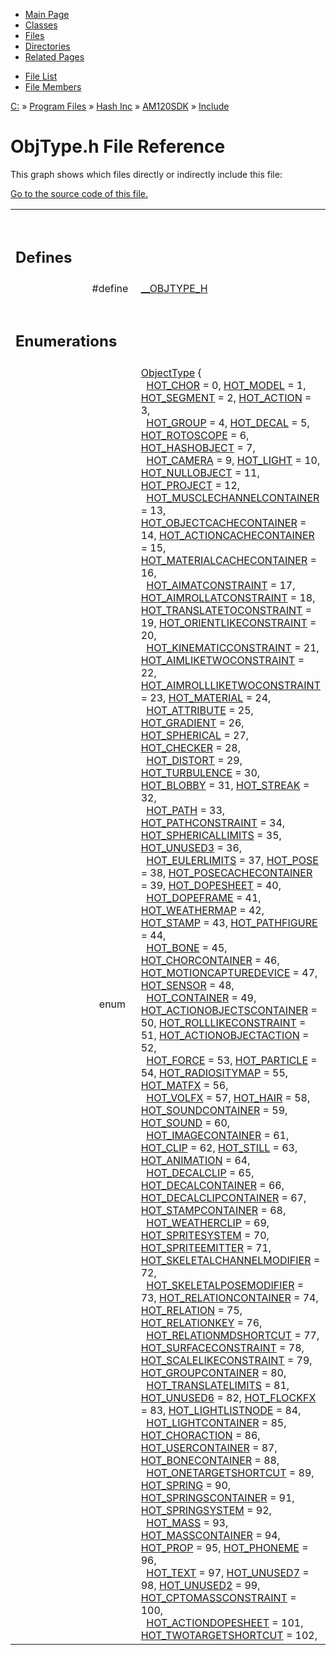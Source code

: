 <div class="tabs">

- [Main Page](index.md)
- [Classes](annotated.md)
- <span id="current">[Files](files.md)</span>
- [Directories](dirs.md)
- [Related Pages](pages.md)

</div>

<div class="tabs">

- [File List](files.md)
- [File Members](globals.md)

</div>

<div class="nav">

<a href="dir_C_3A_2F.md" class="el">C:</a> » <a href="dir_C_3A_2FProgram_20Files_2F.md" class="el">Program Files</a> » <a href="dir_C_3A_2FProgram_20Files_2FHash_20Inc_2F.md" class="el">Hash Inc</a> » <a href="dir_C_3A_2FProgram_20Files_2FHash_20Inc_2FAM120SDK_2F.md" class="el">AM120SDK</a> » <a href="dir_C_3A_2FProgram_20Files_2FHash_20Inc_2FAM120SDK_2FInclude_2F.md" class="el">Include</a>

</div>

# ObjType.h File Reference

This graph shows which files directly or indirectly include this file:

<span class="image placeholder" original-image-src="ObjType_8h__dep__incl.gif" original-image-title="" border="0" usemap="#C:/Program Files/Hash Inc/AM120SDK/Include/ObjType.hdep_map"></span>

[Go to the source code of this file.](ObjType_8h-source.md)

<table data-border="0" data-cellpadding="0" data-cellspacing="0">
<colgroup>
<col style="width: 50%" />
<col style="width: 50%" />
</colgroup>
<tbody>
<tr>
<td></td>
<td></td>
</tr>
<tr>
<td colspan="2"><br />
&#10;<h2 id="defines">Defines</h2></td>
</tr>
<tr>
<td class="memItemLeft" style="text-align: right;" data-nowrap="" data-valign="top">#define </td>
<td class="memItemRight" data-valign="bottom"><a href="ObjType_8h.md#11bf90926b0ca5e1b89f7ae9182eb417" class="el">__OBJTYPE_H</a></td>
</tr>
<tr>
<td colspan="2"><br />
&#10;<h2 id="enumerations">Enumerations</h2></td>
</tr>
<tr>
<td class="memItemLeft" style="text-align: right;" data-nowrap="" data-valign="top">enum  </td>
<td class="memItemRight" data-valign="bottom"><a href="ObjType_8h.md#b74c375731dc50c662d6ce08befe2db0" class="el">ObjectType</a> {<br />
  <a href="ObjType_8h.md#b74c375731dc50c662d6ce08befe2db016d93f66f1cae19405997cf96b65315b" class="el">HOT_CHOR</a> = 0, <a href="ObjType_8h.md#b74c375731dc50c662d6ce08befe2db023ca032a218ef825ebd0e0710097328f" class="el">HOT_MODEL</a> = 1, <a href="ObjType_8h.md#b74c375731dc50c662d6ce08befe2db02b868d040901235b2c7fa206e4a01ad2" class="el">HOT_SEGMENT</a> = 2, <a href="ObjType_8h.md#b74c375731dc50c662d6ce08befe2db09ebab77361a7fc20f6f4f905f7e6c1b4" class="el">HOT_ACTION</a> = 3,<br />
  <a href="ObjType_8h.md#b74c375731dc50c662d6ce08befe2db0e8ee46bbf63a21a9914da68dfc7da3da" class="el">HOT_GROUP</a> = 4, <a href="ObjType_8h.md#b74c375731dc50c662d6ce08befe2db02c850c0a79635bc355a195be29d7d993" class="el">HOT_DECAL</a> = 5, <a href="ObjType_8h.md#b74c375731dc50c662d6ce08befe2db09160db84fad36767f756655bfcc90fab" class="el">HOT_ROTOSCOPE</a> = 6, <a href="ObjType_8h.md#b74c375731dc50c662d6ce08befe2db0fc8b28b1f250fa3f1cb814f99d8c5d90" class="el">HOT_HASHOBJECT</a> = 7,<br />
  <a href="ObjType_8h.md#b74c375731dc50c662d6ce08befe2db043aaa588c0a2c5078bd0e1fe5defe078" class="el">HOT_CAMERA</a> = 9, <a href="ObjType_8h.md#b74c375731dc50c662d6ce08befe2db0bf957246d35207aba3ed158ee383526f" class="el">HOT_LIGHT</a> = 10, <a href="ObjType_8h.md#b74c375731dc50c662d6ce08befe2db091ddb89ae88f2700ca585d870c6f8bc6" class="el">HOT_NULLOBJECT</a> = 11, <a href="ObjType_8h.md#b74c375731dc50c662d6ce08befe2db0aff390af1e3b31795e9f97f55ff6bd13" class="el">HOT_PROJECT</a> = 12,<br />
  <a href="ObjType_8h.md#b74c375731dc50c662d6ce08befe2db0c9434844a2a76f965d965855578cdc67" class="el">HOT_MUSCLECHANNELCONTAINER</a> = 13, <a href="ObjType_8h.md#b74c375731dc50c662d6ce08befe2db0e06f0d5873cb163d8a15d919f8183039" class="el">HOT_OBJECTCACHECONTAINER</a> = 14, <a href="ObjType_8h.md#b74c375731dc50c662d6ce08befe2db07cd63a0933de1fef106b7f91edc36daa" class="el">HOT_ACTIONCACHECONTAINER</a> = 15, <a href="ObjType_8h.md#b74c375731dc50c662d6ce08befe2db0be1db8778f706ced55751cf3e95dbdde" class="el">HOT_MATERIALCACHECONTAINER</a> = 16,<br />
  <a href="ObjType_8h.md#b74c375731dc50c662d6ce08befe2db075070f4012001482ca0ce6f97ba32da9" class="el">HOT_AIMATCONSTRAINT</a> = 17, <a href="ObjType_8h.md#b74c375731dc50c662d6ce08befe2db0e88198bdfcd7918f636bbd2430dbb4e7" class="el">HOT_AIMROLLATCONSTRAINT</a> = 18, <a href="ObjType_8h.md#b74c375731dc50c662d6ce08befe2db0f39d55c6faf90c859a757ff3d94a1b9c" class="el">HOT_TRANSLATETOCONSTRAINT</a> = 19, <a href="ObjType_8h.md#b74c375731dc50c662d6ce08befe2db0e39d79a689bedce8ce32bd870c6cf7dc" class="el">HOT_ORIENTLIKECONSTRAINT</a> = 20,<br />
  <a href="ObjType_8h.md#b74c375731dc50c662d6ce08befe2db036df14afefe5969538790b847fe5951a" class="el">HOT_KINEMATICCONSTRAINT</a> = 21, <a href="ObjType_8h.md#b74c375731dc50c662d6ce08befe2db0762129964af71f2ead5f094642d533f2" class="el">HOT_AIMLIKETWOCONSTRAINT</a> = 22, <a href="ObjType_8h.md#b74c375731dc50c662d6ce08befe2db0bfe417b9dd0a7b88fdc790ec3cec67ec" class="el">HOT_AIMROLLLIKETWOCONSTRAINT</a> = 23, <a href="ObjType_8h.md#b74c375731dc50c662d6ce08befe2db048bfdf54ccd884e89ab9fc8155276781" class="el">HOT_MATERIAL</a> = 24,<br />
  <a href="ObjType_8h.md#b74c375731dc50c662d6ce08befe2db0ce9c9a870e6c4d7296033d6a5cc81ec7" class="el">HOT_ATTRIBUTE</a> = 25, <a href="ObjType_8h.md#b74c375731dc50c662d6ce08befe2db0d79bc7dcc2b1646488a27651d14d51c7" class="el">HOT_GRADIENT</a> = 26, <a href="ObjType_8h.md#b74c375731dc50c662d6ce08befe2db03c7b6b11229063d667af3f37a28dd6e8" class="el">HOT_SPHERICAL</a> = 27, <a href="ObjType_8h.md#b74c375731dc50c662d6ce08befe2db0668d849d8a24b773b4e9f65240a7fc42" class="el">HOT_CHECKER</a> = 28,<br />
  <a href="ObjType_8h.md#b74c375731dc50c662d6ce08befe2db0f4425be2fef6975e47dcc4d5f2970f43" class="el">HOT_DISTORT</a> = 29, <a href="ObjType_8h.md#b74c375731dc50c662d6ce08befe2db0fc3469be6f5b1f1c460ace45851165d0" class="el">HOT_TURBULENCE</a> = 30, <a href="ObjType_8h.md#b74c375731dc50c662d6ce08befe2db0171698ea26b974d57a13082a786c97f7" class="el">HOT_BLOBBY</a> = 31, <a href="ObjType_8h.md#b74c375731dc50c662d6ce08befe2db092062f3b17e4c0a07a9de33257356db4" class="el">HOT_STREAK</a> = 32,<br />
  <a href="ObjType_8h.md#b74c375731dc50c662d6ce08befe2db0d5ba24f0b388a8a506deb07f1e372dfe" class="el">HOT_PATH</a> = 33, <a href="ObjType_8h.md#b74c375731dc50c662d6ce08befe2db0137ff38622aacdead4556efea2bb3e16" class="el">HOT_PATHCONSTRAINT</a> = 34, <a href="ObjType_8h.md#b74c375731dc50c662d6ce08befe2db0b06155a33b9cc0d5579a2ad5ae4ce1e1" class="el">HOT_SPHERICALLIMITS</a> = 35, <a href="ObjType_8h.md#b74c375731dc50c662d6ce08befe2db0d519fccf8823bac8c01c647ef95eb5bf" class="el">HOT_UNUSED3</a> = 36,<br />
  <a href="ObjType_8h.md#b74c375731dc50c662d6ce08befe2db0b9552f2c203076980edb264c48fb91eb" class="el">HOT_EULERLIMITS</a> = 37, <a href="ObjType_8h.md#b74c375731dc50c662d6ce08befe2db0cff9c7cfa300cddd77f9e6e2bbdd3ea2" class="el">HOT_POSE</a> = 38, <a href="ObjType_8h.md#b74c375731dc50c662d6ce08befe2db0d2da94b6009f43d61e62214031057c4d" class="el">HOT_POSECACHECONTAINER</a> = 39, <a href="ObjType_8h.md#b74c375731dc50c662d6ce08befe2db089b176acc71a27544f617878bdbe6859" class="el">HOT_DOPESHEET</a> = 40,<br />
  <a href="ObjType_8h.md#b74c375731dc50c662d6ce08befe2db093d5be2f74de293059f08893abecc807" class="el">HOT_DOPEFRAME</a> = 41, <a href="ObjType_8h.md#b74c375731dc50c662d6ce08befe2db04690b8e730b1bc393147e0e578beee0c" class="el">HOT_WEATHERMAP</a> = 42, <a href="ObjType_8h.md#b74c375731dc50c662d6ce08befe2db023cf6871cca8fd555b5078f382face7b" class="el">HOT_STAMP</a> = 43, <a href="ObjType_8h.md#b74c375731dc50c662d6ce08befe2db000e90b7217546978de3b2eeb480c5f57" class="el">HOT_PATHFIGURE</a> = 44,<br />
  <a href="ObjType_8h.md#b74c375731dc50c662d6ce08befe2db0a0f67bb33e27ed13206523e48128a752" class="el">HOT_BONE</a> = 45, <a href="ObjType_8h.md#b74c375731dc50c662d6ce08befe2db0c594ec54f51538aa09ca796b7a811a3e" class="el">HOT_CHORCONTAINER</a> = 46, <a href="ObjType_8h.md#b74c375731dc50c662d6ce08befe2db0d53606bf29a5a0a28f061d11f508feeb" class="el">HOT_MOTIONCAPTUREDEVICE</a> = 47, <a href="ObjType_8h.md#b74c375731dc50c662d6ce08befe2db0a49e21af7af440bc4d212a1240279af8" class="el">HOT_SENSOR</a> = 48,<br />
  <a href="ObjType_8h.md#b74c375731dc50c662d6ce08befe2db0afb4532e75621ecf10a7ec0efb4c2c17" class="el">HOT_CONTAINER</a> = 49, <a href="ObjType_8h.md#b74c375731dc50c662d6ce08befe2db0b19771bf98e70ec58bad0357fadf0fe2" class="el">HOT_ACTIONOBJECTSCONTAINER</a> = 50, <a href="ObjType_8h.md#b74c375731dc50c662d6ce08befe2db026aee0fdbbc54701cb6d03a07646d5b3" class="el">HOT_ROLLLIKECONSTRAINT</a> = 51, <a href="ObjType_8h.md#b74c375731dc50c662d6ce08befe2db00cdc4a083bcd9547f7ac6fbf212f291f" class="el">HOT_ACTIONOBJECTACTION</a> = 52,<br />
  <a href="ObjType_8h.md#b74c375731dc50c662d6ce08befe2db0124282932464f88b8e0c69ad54a613a4" class="el">HOT_FORCE</a> = 53, <a href="ObjType_8h.md#b74c375731dc50c662d6ce08befe2db0b3c42c61b78f76923a3cd0ed981c9336" class="el">HOT_PARTICLE</a> = 54, <a href="ObjType_8h.md#b74c375731dc50c662d6ce08befe2db0afcfe421492c1cae9606ecff866244fd" class="el">HOT_RADIOSITYMAP</a> = 55, <a href="ObjType_8h.md#b74c375731dc50c662d6ce08befe2db0a3b8cb8367597af019fc9f873e38d955" class="el">HOT_MATFX</a> = 56,<br />
  <a href="ObjType_8h.md#b74c375731dc50c662d6ce08befe2db0fdadef1288c9d9112ec48a58c37a2eae" class="el">HOT_VOLFX</a> = 57, <a href="ObjType_8h.md#b74c375731dc50c662d6ce08befe2db0ab0f894498abdbe793a78a0a3b94f2c0" class="el">HOT_HAIR</a> = 58, <a href="ObjType_8h.md#b74c375731dc50c662d6ce08befe2db0348a00fc25812ea30a351d0e44d2c5cd" class="el">HOT_SOUNDCONTAINER</a> = 59, <a href="ObjType_8h.md#b74c375731dc50c662d6ce08befe2db0a9e6e8bddf66691741cc581c4b8ca3cc" class="el">HOT_SOUND</a> = 60,<br />
  <a href="ObjType_8h.md#b74c375731dc50c662d6ce08befe2db02da7529faf2b2a2eac3d5162f77746cc" class="el">HOT_IMAGECONTAINER</a> = 61, <a href="ObjType_8h.md#b74c375731dc50c662d6ce08befe2db093ecbccd91299f73c72cba11bf36f7f7" class="el">HOT_CLIP</a> = 62, <a href="ObjType_8h.md#b74c375731dc50c662d6ce08befe2db0fe277198025c90b480a68883387dd52a" class="el">HOT_STILL</a> = 63, <a href="ObjType_8h.md#b74c375731dc50c662d6ce08befe2db0062bc88ca432af1f6c607e6409b833ec" class="el">HOT_ANIMATION</a> = 64,<br />
  <a href="ObjType_8h.md#b74c375731dc50c662d6ce08befe2db0d5dc70bd7b6f9ccaa9ca0f89a6f2c2f1" class="el">HOT_DECALCLIP</a> = 65, <a href="ObjType_8h.md#b74c375731dc50c662d6ce08befe2db0f1a009068c00617c7b2c0d494380ef68" class="el">HOT_DECALCONTAINER</a> = 66, <a href="ObjType_8h.md#b74c375731dc50c662d6ce08befe2db0733a4c84ba22940057d65dd54005ba40" class="el">HOT_DECALCLIPCONTAINER</a> = 67, <a href="ObjType_8h.md#b74c375731dc50c662d6ce08befe2db0c4798eeac02af7857de18c909044e888" class="el">HOT_STAMPCONTAINER</a> = 68,<br />
  <a href="ObjType_8h.md#b74c375731dc50c662d6ce08befe2db013867d25d4623c610a032907380d5dd1" class="el">HOT_WEATHERCLIP</a> = 69, <a href="ObjType_8h.md#b74c375731dc50c662d6ce08befe2db009a251742ea40f0b518c6eef25985829" class="el">HOT_SPRITESYSTEM</a> = 70, <a href="ObjType_8h.md#b74c375731dc50c662d6ce08befe2db001a461b463e66694e06f43daa897ecb9" class="el">HOT_SPRITEEMITTER</a> = 71, <a href="ObjType_8h.md#b74c375731dc50c662d6ce08befe2db01604422cf9048fbab7a3c63a07e91a6a" class="el">HOT_SKELETALCHANNELMODIFIER</a> = 72,<br />
  <a href="ObjType_8h.md#b74c375731dc50c662d6ce08befe2db0c536484150c27c8bd8896e25da72d27c" class="el">HOT_SKELETALPOSEMODIFIER</a> = 73, <a href="ObjType_8h.md#b74c375731dc50c662d6ce08befe2db06830e352e87e8bef70c346a099297d18" class="el">HOT_RELATIONCONTAINER</a> = 74, <a href="ObjType_8h.md#b74c375731dc50c662d6ce08befe2db0844f331703891c34abe76595e7ed6725" class="el">HOT_RELATION</a> = 75, <a href="ObjType_8h.md#b74c375731dc50c662d6ce08befe2db08c6c51ddfa27867c1dd3380a8bd08c2b" class="el">HOT_RELATIONKEY</a> = 76,<br />
  <a href="ObjType_8h.md#b74c375731dc50c662d6ce08befe2db0bc74638f267ceae6178e4694351a63e1" class="el">HOT_RELATIONMDSHORTCUT</a> = 77, <a href="ObjType_8h.md#b74c375731dc50c662d6ce08befe2db06d3a613d8463831b0bbab05e3fac8a3d" class="el">HOT_SURFACECONSTRAINT</a> = 78, <a href="ObjType_8h.md#b74c375731dc50c662d6ce08befe2db097855eec6105d0f6eaf60c2117fcb752" class="el">HOT_SCALELIKECONSTRAINT</a> = 79, <a href="ObjType_8h.md#b74c375731dc50c662d6ce08befe2db004f5318bf2a6fc5bb51d045e920d97eb" class="el">HOT_GROUPCONTAINER</a> = 80,<br />
  <a href="ObjType_8h.md#b74c375731dc50c662d6ce08befe2db07c06c221caaf25e65b07c5f602546461" class="el">HOT_TRANSLATELIMITS</a> = 81, <a href="ObjType_8h.md#b74c375731dc50c662d6ce08befe2db0515fed605463deda8a463d96930c76a3" class="el">HOT_UNUSED6</a> = 82, <a href="ObjType_8h.md#b74c375731dc50c662d6ce08befe2db09350d2c68c579a418c014fc1d959acb3" class="el">HOT_FLOCKFX</a> = 83, <a href="ObjType_8h.md#b74c375731dc50c662d6ce08befe2db093fb2ab790db37c2e7f35f7c589e61d2" class="el">HOT_LIGHTLISTNODE</a> = 84,<br />
  <a href="ObjType_8h.md#b74c375731dc50c662d6ce08befe2db06a0af185cf0570eec3317c1e5900cdbb" class="el">HOT_LIGHTCONTAINER</a> = 85, <a href="ObjType_8h.md#b74c375731dc50c662d6ce08befe2db0b680ca37974048c44a72eb8c68ef111a" class="el">HOT_CHORACTION</a> = 86, <a href="ObjType_8h.md#b74c375731dc50c662d6ce08befe2db0c6b7362ef9b50cca3b3da3a0eb316dee" class="el">HOT_USERCONTAINER</a> = 87, <a href="ObjType_8h.md#b74c375731dc50c662d6ce08befe2db0935d4f5a052a6769103795e0d8bea247" class="el">HOT_BONECONTAINER</a> = 88,<br />
  <a href="ObjType_8h.md#b74c375731dc50c662d6ce08befe2db07f41c3a7f2c3db0f4073488467062dca" class="el">HOT_ONETARGETSHORTCUT</a> = 89, <a href="ObjType_8h.md#b74c375731dc50c662d6ce08befe2db043aac14c771b9f6dd0615a91fd0256bd" class="el">HOT_SPRING</a> = 90, <a href="ObjType_8h.md#b74c375731dc50c662d6ce08befe2db0c3ab75499dbb1e3cd6d88a119516c26d" class="el">HOT_SPRINGSCONTAINER</a> = 91, <a href="ObjType_8h.md#b74c375731dc50c662d6ce08befe2db08f636df68a29d582944d1280981decf1" class="el">HOT_SPRINGSYSTEM</a> = 92,<br />
  <a href="ObjType_8h.md#b74c375731dc50c662d6ce08befe2db0c94be8e0ef6b5b38a01fe8804934e64b" class="el">HOT_MASS</a> = 93, <a href="ObjType_8h.md#b74c375731dc50c662d6ce08befe2db06842bfec19fa8ad7399dd7c71fe92933" class="el">HOT_MASSCONTAINER</a> = 94, <a href="ObjType_8h.md#b74c375731dc50c662d6ce08befe2db00d6ec92d377bf552e54542f76cc71f58" class="el">HOT_PROP</a> = 95, <a href="ObjType_8h.md#b74c375731dc50c662d6ce08befe2db06c1301989be5ff9c4711b2688a329ac6" class="el">HOT_PHONEME</a> = 96,<br />
  <a href="ObjType_8h.md#b74c375731dc50c662d6ce08befe2db03edb37f2d536daf1e95ad5a7c8cf1d5e" class="el">HOT_TEXT</a> = 97, <a href="ObjType_8h.md#b74c375731dc50c662d6ce08befe2db03b9e56c4fe0ed202aa77e33a937ad207" class="el">HOT_UNUSED7</a> = 98, <a href="ObjType_8h.md#b74c375731dc50c662d6ce08befe2db0cd7d1b79bc1968a107a47190a0c5411d" class="el">HOT_UNUSED2</a> = 99, <a href="ObjType_8h.md#b74c375731dc50c662d6ce08befe2db06499a891044f685e78704593525e63d8" class="el">HOT_CPTOMASSCONSTRAINT</a> = 100,<br />
  <a href="ObjType_8h.md#b74c375731dc50c662d6ce08befe2db0be4427aaeb20f6c695d8a8029f36daf0" class="el">HOT_ACTIONDOPESHEET</a> = 101, <a href="ObjType_8h.md#b74c375731dc50c662d6ce08befe2db0c0a157a72dc438b6d1f9b6c90654d223" class="el">HOT_TWOTARGETSHORTCUT</a> = 102, <a href="ObjType_8h.md#b74c375731dc50c662d6ce08befe2d